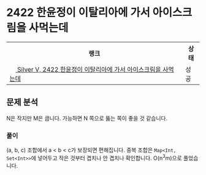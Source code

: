 # 2422 한윤정이 이탈리아에 가서 아이스크림을 사먹는데



<table>
  <tr>
    <th>랭크</th>
    <th>상태</th>
  </tr>
  <tr>
    <td>
      <a href="http://noj.am/2422">
        <img src="https://static.solved.ac/tier_small/6.svg" height="16px"/>
        Silver V, 2422 한윤정이 이탈리아에 가서 아이스크림을 사먹는데
      </a>
    </td>
    <td>
      성공
    </td>
  </tr>
</table>



## 문제 분석

N은 작지만 M은 큽니다. 가능하면 N 쪽으로 뚫는 쪽이 좋을 것 같습니다.

### 풀이

(a, b, c) 조합에서 a < b < c가 보장되면 편해집니다. 중복 조합은 `Map<Int, Set<Int>>`에 넣어두고 작은 것부터 겹치나 안 겹치나 확인합니다. O(n<sup>3</sup>m)으로 풀었습니다.
